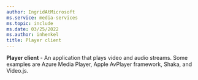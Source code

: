 ```yaml
---
author: IngridAtMicrosoft
ms.service: media-services
ms.topic: include
ms.date: 03/25/2022
ms.author: inhenkel
title: Player client
---
```


**Player client** - An application that plays video and audio streams. Some examples are Azure Media Player, Apple AvPlayer framework, Shaka, and Video.js.
